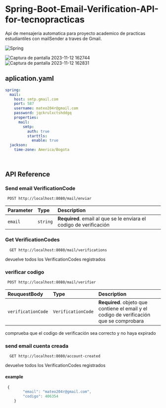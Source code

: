 # Spring-Boot-Email-Verification-API-for-tecnopracticas

Api de mensajeria automatica para proyecto academico de practicas estudiantiles con mailSender a traves de Gmail.

![Spring](https://github.com/MateoRodriguez0/Spring-Boot-Email-Verification-API-for-tecnopracticas/assets/107595139/211c1fe9-2acc-45ee-8d30-b9a007c395ca)

![Captura de pantalla 2023-11-12 162744](https://github.com/MateoRodriguez0/Spring-Boot-Email-Verification-API-for-tecnopracticas/assets/107595139/59f64de4-9b15-4dec-90bf-20f01b0d4e70)
![Captura de pantalla 2023-11-12 162831](https://github.com/MateoRodriguez0/Spring-Boot-Email-Verification-API-for-tecnopracticas/assets/107595139/953d7b43-596c-4cc1-9a89-087fb5598d94)

## aplication.yaml

```yaml
spring:
  mail:
    host: smtp.gmail.com
    port: 587
    username: mateo204r@gmail.com
    password: jqckrulxctshddgq
    properties:
      mail:
        smtp:
          auth: true
          starttls:
            enable: true
  jackson:
    time-zone: America/Bogota
    
    

```
## API Reference

### Send email VerificationCode 

```http
 POST http://localhost:8080/mail/enviar
```

| Parameter | Type     | Description                |
| :-------- | :------- | :------------------------- |
| `email` | `string` | **Required**. email al que se le enviara el codigo de verificación |



### Get VerificationCodes

```http
  GET http://localhost:8080/mail/verifications
```
devuelve todos los VerificationCodes registrados



### verificar codigo

```http
 POST http://localhost:8080/mail/verifier
```

| ReuquestBody| Type     | Description                |
| :-------- | :------- | :------------------------- |
| `verificationCode` | `VerificationCode` | **Required**. objeto que contiene el email y el codigo de verificación que se comprobara |

comprueba que el codigo de verificación sea correcto y no haya expirado 


### send email cuenta creada

```http
  GET http://localhost:8080/account-created
```
devuelve todos los VerificationCodes registrados

#### example

```javascript
 {
        "email": "mateo204r@gmail.com",
        "codigo": 406354
    }
```

